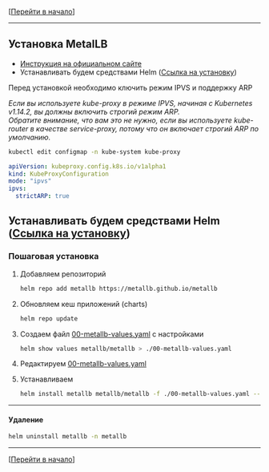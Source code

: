 [[Перейти в начало](../README.md)]

---

## Установка MetalLB

* [Инструкция на официальном сайте](https://metallb.org/installation/)
* Устанавливать будем средствами Helm ([Ссылка на установку](../install-helm/README.md))

Перед установкой необходимо ключить режим IPVS и поддержку ARP

*Если вы используете kube-proxy в режиме IPVS, начиная с Kubernetes v1.14.2, вы должны включить строгий режим ARP.\
Обратите внимание, что вам это не нужно, если вы используете kube-router в качестве service-proxy, потому что он включает строгий ARP по умолчанию.*

```bash
kubectl edit configmap -n kube-system kube-proxy
```
```yaml
apiVersion: kubeproxy.config.k8s.io/v1alpha1
kind: KubeProxyConfiguration
mode: "ipvs"
ipvs:
  strictARP: true
```

Устанавливать будем средствами Helm ([Ссылка на установку](../install-helm/README.md))
---
### Пошаговая установка

1. Добавляем репозиторий
    ```bash
    helm repo add metallb https://metallb.github.io/metallb
    ```

2. Обновляем кеш приложений (charts)
    ```bash
    helm repo update
    ```

3. Создаем файл [00-metallb-values.yaml](./00-metallb-values.yaml) с настройками
    ```bash
    helm show values metallb/metallb > ./00-metallb-values.yaml
    ```

4. Редактируем [00-metallb-values.yaml](./00-metallb-values.yaml)

5. Устанавливаем
    ```bash
    helm install metallb metallb/metallb -f ./00-metallb-values.yaml --namespace metallb --create-namespace
    ```

---

#### Удаление

```bash
helm uninstall metallb -n metallb
```

---

[[Перейти в начало](../README.md)]
